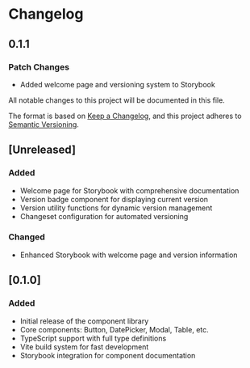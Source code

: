 # Changelog

## 0.1.1

### Patch Changes

- Added welcome page and versioning system to Storybook

All notable changes to this project will be documented in this file.

The format is based on [Keep a Changelog](https://keepachangelog.com/en/1.0.0/),
and this project adheres to [Semantic Versioning](https://semver.org/spec/v2.0.0.html).

## [Unreleased]

### Added

- Welcome page for Storybook with comprehensive documentation
- Version badge component for displaying current version
- Version utility functions for dynamic version management
- Changeset configuration for automated versioning

### Changed

- Enhanced Storybook with welcome page and version information

## [0.1.0] 

### Added

- Initial release of the component library
- Core components: Button, DatePicker, Modal, Table, etc.
- TypeScript support with full type definitions
- Vite build system for fast development
- Storybook integration for component documentation
